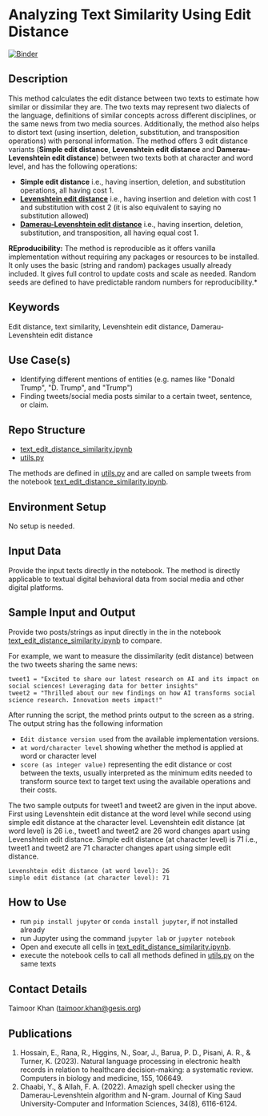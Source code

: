 # Analyzing Text Similarity Using Edit Distance

[![Binder](https://mybinder.org/badge_logo.svg)](https://notebooks.gesis.org/binder/v2/gh/taimoorkhan-nlp/text_edit_distance_similarity/HEAD?labpath=text_edit_distance_similarity.ipynb)


## Description
This method calculates the edit distance between two texts to estimate how similar or dissimilar they are. The two texts may represent two dialects of the language, definitions of similar concepts across different disciplines, or the same news from two media sources. Additionally, the method also helps to distort text (using insertion, deletion, substitution, and transposition operations) with personal information.
The method offers 3 edit distance variants (__Simple edit distance__, __Levenshtein edit distance__ and __Damerau-Levenshtein edit distance__) between two texts both at character and word level, and has the following operations:

- __Simple edit distance__ i.e., having insertion, deletion, and substitution operations, all having cost 1.
- [__Levenshtein edit distance__](https://www.sciencedirect.com/science/article/pii/S0010482523001142) i.e., having insertion and deletion with cost 1 and substitution with cost 2 (it is also equivalent to saying no substitution allowed)
- [__Damerau-Levenshtein edit distance__](https://www.sciencedirect.com/science/article/pii/S1319157821001828) i.e., having insertion, deletion, substitution, and transposition, all having equal cost 1.
 
**REproducibility:** The method is reproducible as it offers vanilla implementation without requiring any packages or resources to be installed. It only uses the basic (string and random) packages usually already included. It gives full control to update costs and scale as needed. Random seeds are defined to have predictable random numbers for reproducibility.*

## Keywords
Edit distance, text similarity, Levenshtein edit distance, Damerau-Levenshtein edit distance

## Use Case(s)
- Identifying different mentions of entities (e.g. names like "Donald Trump", "D. Trump", and "Trump")
- Finding tweets/social media posts similar to a certain tweet, sentence, or claim.

## Repo Structure
- [text_edit_distance_similarity.ipynb](https://github.com/taimoorkhan-nlp/text_edit_distance_similarity/blob/main/text_edit_distance.ipynb)
- [utils.py](https://github.com/taimoorkhan-nlp/text_edit_distance_similarity/blob/main/utils.py)

The methods are defined in [utils.py](https://github.com/taimoorkhan-nlp/text_edit_distance_similarity/blob/main/utils.py) and are called on sample tweets from the notebook [text_edit_distance_similarity.ipynb](https://github.com/taimoorkhan-nlp/text_edit_distance_similarity/blob/main/text_edit_distance.ipynb).

## Environment Setup
No setup is needed.

## Input Data
Provide the input texts directly in the notebook. The method is directly applicable to textual digital behavioral data from social media and other digital platforms.

## Sample Input and Output
Provide two posts/strings as input directly in the in the notebook [text_edit_distance_similarity.ipynb](https://github.com/taimoorkhan-nlp/text_edit_distance_similarity/blob/main/text_edit_distance.ipynb) to compare.
  
For example, we want to measure the dissimilarity (edit distance) between the two tweets sharing the same news:
```
tweet1 = "Excited to share our latest research on AI and its impact on social sciences! Leveraging data for better insights"
tweet2 = "Thrilled about our new findings on how AI transforms social science research. Innovation meets impact!"
```
After running the script, the method prints output to the screen as a string.
The output string has the following information
  - `Edit distance version used` from the available implementation versions.
  - `at word/character level` showing whether the method is applied at word or character level
  - `score (as integer value)` representing the edit distance or cost between the texts, usually interpreted as the minimum edits needed to transform source text to target text using the available operations and their costs.

The two sample outputs for tweet1 and tweet2 are given in the input above. First using Levenshtein edit distance at the word level while second using simple edit distance at the character level.
Levenshtein edit distance (at word level) is 26 i.e., tweet1 and tweet2 are 26 word changes apart using Levenshtein edit distance.
Simple edit distance (at character level) is 71 i.e., tweet1 and tweet2 are 71 character changes apart using simple edit distance.
```
Levenshtein edit distance (at word level): 26
simple edit distance (at character level): 71
```

## How to Use
- run `pip install jupyter` or `conda install jupyter`, if not installed already
- run Jupyter using the command `jupyter lab` or `jupyter notebook`
- Open and execute all cells in [text_edit_distance_similarity.ipynb](https://github.com/taimoorkhan-nlp/text_edit_distance_similarity/blob/main/text_edit_distance.ipynb).
- execute the notebook cells to call all methods defined in [utils.py](https://github.com/taimoorkhan-nlp/text_edit_distance_similarity/blob/main/utils.py) on the same texts

## Contact Details
Taimoor Khan (<a href=mailto:taimoor.khan@gesis.org>taimoor.khan@gesis.org</a>)

## Publications
1. Hossain, E., Rana, R., Higgins, N., Soar, J., Barua, P. D., Pisani, A. R., & Turner, K. (2023). Natural language processing in electronic health records in relation to healthcare decision-making: a systematic review. Computers in biology and medicine, 155, 106649.
2. Chaabi, Y., & Allah, F. A. (2022). Amazigh spell checker using the Damerau-Levenshtein algorithm and N-gram. Journal of King Saud University-Computer and Information Sciences, 34(8), 6116-6124.
